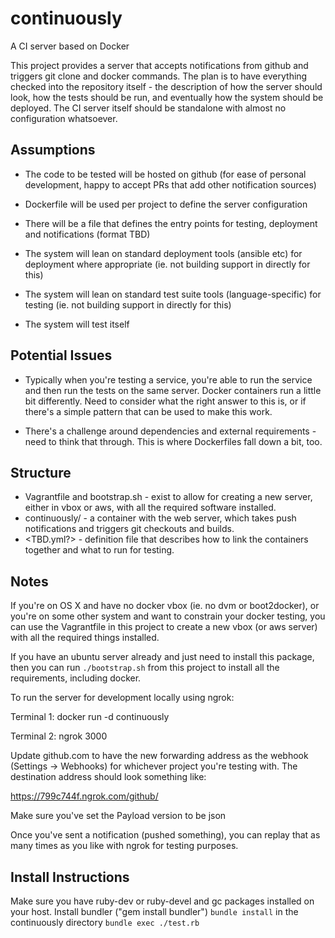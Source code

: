 continuously
=========

A CI server based on Docker

This project provides a server that accepts notifications from github and
triggers git clone and docker commands. The plan is to have everything checked
into the repository itself - the description of how the server should look, how
the tests should be run, and eventually how the system should be deployed.
The CI server itself should be standalone with almost no configuration
whatsoever.

## Assumptions

* The code to be tested will be hosted on github (for ease of personal
development, happy to accept PRs that add other notification sources)

* Dockerfile will be used per project to define the server configuration

* There will be a file that defines the entry points for testing, deployment
and notifications (format TBD)

* The system will lean on standard deployment tools (ansible etc) for
deployment where appropriate (ie. not building support in directly for this)

* The system will lean on standard test suite tools (language-specific) for
testing (ie. not building support in directly for this)

* The system will test itself

## Potential Issues

* Typically when you're testing a service, you're able to run the service and
then run the tests on the same server. Docker containers run a little bit
differently. Need to consider what the right answer to this is, or if there's a
simple pattern that can be used to make this work.

* There's a challenge around dependencies and external requirements - need to
think that through. This is where Dockerfiles fall down a bit, too.

## Structure

* Vagrantfile and bootstrap.sh - exist to allow for creating a new server,
either in vbox or aws, with all the required software installed.
* continuously/ - a container with the web server, which takes push
notifications and triggers git checkouts and builds.
* <TBD.yml?> - definition file that describes how to link the containers
together and what to run for testing.

## Notes

If you're on OS X and have no docker vbox (ie. no dvm or boot2docker), or you're
on some other system and want to constrain your docker testing, you can use
the Vagrantfile in this project to create a new vbox (or aws server) with all
the required things installed.

If you have an ubuntu server already and just need to install this package, then
you can run `./bootstrap.sh` from this project to install all the requirements,
including docker.

To run the server for development locally using ngrok:

Terminal 1:
  docker run -d continuously

Terminal 2:
  ngrok 3000

Update github.com to have the new forwarding address as the webhook
(Settings -> Webhooks) for whichever project you're testing with. The
destination address should look something like:

  https://799c744f.ngrok.com/github/

Make sure you've set the Payload version to be json

Once you've sent a notification (pushed something), you can replay that as many
times as you like with ngrok for testing purposes.

## Install Instructions

Make sure you have ruby-dev or ruby-devel and gc packages installed on your
host.
Install bundler ("gem install bundler")
`bundle install` in the continuously directory
`bundle exec ./test.rb`
